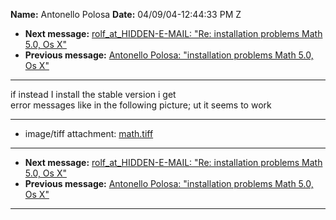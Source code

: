 **Name:** Antonello Polosa
**Date:** 04/09/04-12:44:33 PM Z

  - **Next message:** [rolf_at_HIDDEN-E-MAIL: "Re: installation problems Math
    5.0, Os X"](0185.html)
  - **Previous message:** [Antonello Polosa: "installation problems Math
    5.0, Os X"](0183.html)

-----

if instead I install the stable version i get  
error messages like in the following picture; ut it seems to work  

-----

  - image/tiff attachment: [math.tiff](att-0184/01-math.tiff)

-----

  - **Next message:** [rolf_at_HIDDEN-E-MAIL: "Re: installation problems Math
    5.0, Os X"](0185.html)
  - **Previous message:** [Antonello Polosa: "installation problems Math
    5.0, Os X"](0183.html)

-----

